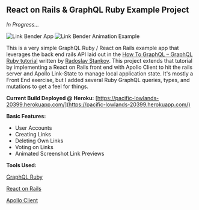 ## React on Rails & GraphQL Ruby Example Project

*In Progress...*

![Link Bender App](https://raw.githubusercontent.com/marcaaron/react-on-rails-graphql/master/linkbender.png) ![Link Bender Animation Example](https://raw.githubusercontent.com/marcaaron/react-on-rails-graphql/master/linkbender_animation.gif)

This is a very simple GraphQL Ruby / React on Rails example app that leverages the back end rails API laid out in the [How To GraphQL – GraphQL Ruby tutorial](https://www.howtographql.com/graphql-ruby/0-introduction/) written by [Radoslav Stankov](https://twitter.com/rstankov). This project extends that tutorial by implementing a React on Rails front end with Apollo Client to hit the rails server and Apollo Link-State to manage local application state. It's mostly a Front End exercise, but I added several Ruby GraphQL queries, types, and mutations to get a feel for things.

**Current Build Deployed @ Heroku:**
[https://pacific-lowlands-20399.herokuapp.com/](https://pacific-lowlands-20399.herokuapp.com/)

**Basic Features:**

- User Accounts
- Creating Links
- Deleting Own Links
- Voting on Links
- Animated Screenshot Link Previews

**Tools Used:**

[GraphQL Ruby](https://github.com/rmosolgo/graphql-ruby)

[React on Rails](https://github.com/shakacode/react_on_rails)

[Apollo Client](https://github.com/apollographql/apollo-client)
